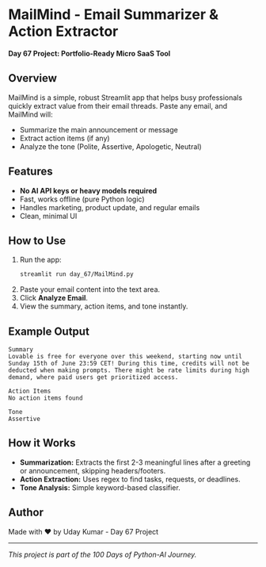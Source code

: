 # MailMind - Email Summarizer & Action Extractor

**Day 67 Project: Portfolio-Ready Micro SaaS Tool**

## Overview
MailMind is a simple, robust Streamlit app that helps busy professionals quickly extract value from their email threads. Paste any email, and MailMind will:
- Summarize the main announcement or message
- Extract action items (if any)
- Analyze the tone (Polite, Assertive, Apologetic, Neutral)

## Features
- **No AI API keys or heavy models required**
- Fast, works offline (pure Python logic)
- Handles marketing, product update, and regular emails
- Clean, minimal UI

## How to Use
1. Run the app:
   ```bash
   streamlit run day_67/MailMind.py
   ```
2. Paste your email content into the text area.
3. Click **Analyze Email**.
4. View the summary, action items, and tone instantly.

## Example Output
```
Summary
Lovable is free for everyone over this weekend, starting now until Sunday 15th of June 23:59 CET! During this time, credits will not be deducted when making prompts. There might be rate limits during high demand, where paid users get prioritized access.

Action Items
No action items found

Tone
Assertive
```

## How it Works
- **Summarization:** Extracts the first 2-3 meaningful lines after a greeting or announcement, skipping headers/footers.
- **Action Extraction:** Uses regex to find tasks, requests, or deadlines.
- **Tone Analysis:** Simple keyword-based classifier.

## Author
Made with ❤️ by Uday Kumar - Day 67 Project

---
*This project is part of the 100 Days of Python-AI Journey.*
